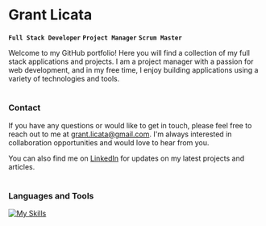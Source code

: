 # Grant Licata

**`Full Stack Developer`**  **`Project Manager`**  **`Scrum Master`**

Welcome to my GitHub portfolio! Here you will find a collection of my full stack applications and projects. I am a project manager with a passion for web development, and in my free time, I enjoy building applications using a variety of technologies and tools. 

#

### Contact
If you have any questions or would like to get in touch, please feel free to reach out to me at grant.licata@gmail.com. I'm always interested in collaboration opportunities and would love to hear from you.

You can also find me on [LinkedIn](https://www.linkedin.com/in/grantlicata/) for updates on my latest projects and articles.

#

### Languages and Tools

[![My Skills](https://skillicons.dev/icons?i=js,py,html,css,aws,bootstrap,express,firebase,figma,flask,git,github,jquery,mysql,nextjs,nginx,nodejs,postman,react,sass,tailwind,vercel,vscode,mongodb&perline=8)](https://skillicons.dev)



<!-- Icon Source: https://devicon.dev/ -->
<!-- 2nd Icond Source: https://github.com/tandpfun/skill-icons#readme -->
